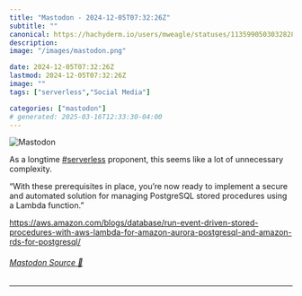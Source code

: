 ```yaml
---
title: "Mastodon - 2024-12-05T07:32:26Z"
subtitle: ""
canonical: https://hachyderm.io/users/mweagle/statuses/113599050303282823
description:
image: "/images/mastodon.png"

date: 2024-12-05T07:32:26Z
lastmod: 2024-12-05T07:32:26Z
image: ""
tags: ["serverless","Social Media"]

categories: ["mastodon"]
# generated: 2025-03-16T12:33:30-04:00
---
```

![Mastodon](/images/mastodon.png)

<p>As a longtime <a href="https://hachyderm.io/tags/serverless" class="mention hashtag" rel="tag">#<span>serverless</span></a> proponent, this seems like a lot of unnecessary complexity. </p><p>“With these prerequisites in place, you’re now ready to implement a secure and automated solution for managing PostgreSQL stored procedures using a Lambda function.”</p><p><a href="https://aws.amazon.com/blogs/database/run-event-driven-stored-procedures-with-aws-lambda-for-amazon-aurora-postgresql-and-amazon-rds-for-postgresql/" target="_blank" rel="nofollow noopener noreferrer" translate="no"><span class="invisible">https://</span><span class="ellipsis">aws.amazon.com/blogs/database/</span><span class="invisible">run-event-driven-stored-procedures-with-aws-lambda-for-amazon-aurora-postgresql-and-amazon-rds-for-postgresql/</span></a></p>


###### [Mastodon Source 🐘](https://hachyderm.io/@mweagle/113599050303282823)

___
